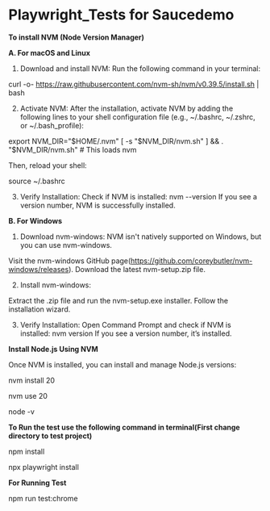 # Playwright_Tests for Saucedemo

**To install NVM (Node Version Manager)**

**A. For macOS and Linux**
1. Download and install NVM: Run the following command in your terminal:

curl -o- https://raw.githubusercontent.com/nvm-sh/nvm/v0.39.5/install.sh | bash

2. Activate NVM: After the installation, activate NVM by adding the following lines to your shell configuration file (e.g., ~/.bashrc, ~/.zshrc, or ~/.bash_profile):

export NVM_DIR="$HOME/.nvm"
[ -s "$NVM_DIR/nvm.sh" ] && \. "$NVM_DIR/nvm.sh" # This loads nvm

Then, reload your shell:

source ~/.bashrc

3. Verify Installation: Check if NVM is installed:
nvm --version
If you see a version number, NVM is successfully installed.


**B. For Windows**

1. Download nvm-windows: NVM isn't natively supported on Windows, but you can use nvm-windows.

Visit the nvm-windows GitHub page(https://github.com/coreybutler/nvm-windows/releases).
Download the latest nvm-setup.zip file.

2. Install nvm-windows:

Extract the .zip file and run the nvm-setup.exe installer.
Follow the installation wizard.

3. Verify Installation: Open Command Prompt and check if NVM is installed:
nvm version
If you see a version number, it’s installed.

**Install Node.js Using NVM**

Once NVM is installed, you can install and manage Node.js versions:

nvm install 20

nvm use 20

node -v

**To Run the test use the following command in terminal(First change directory to test project)**

npm install

npx playwright install

**For Running Test**

npm run test:chrome

